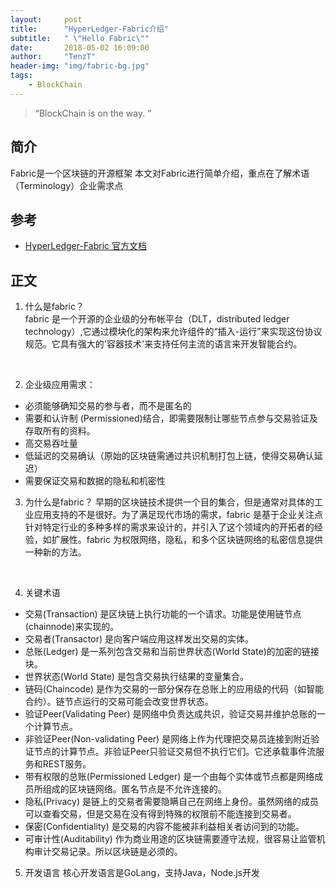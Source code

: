 ```yaml
---
layout:     post
title:      "HyperLedger-Fabric介绍"
subtitle:   " \"Hello Fabric\""
date:       2018-05-02 16:09:00
author:     "TenzT"
header-img: "img/fabric-bg.jpg"
tags:
    - BlockChain
---
```


> “BlockChain is on the way. ”


## 简介
Fabric是一个区块链的开源框架
本文对Fabric进行简单介绍，重点在了解术语（Terminology）企业需求点

## 参考
- [HyperLedger-Fabric 官方文档](http://hyperledger-fabric.readthedocs.io/en/latest/index.html)


## 正文
1. 什么是fabric？  
fabric 是一个开源的企业级的分布帐平台（DLT，distributed ledger technology）,它通过模块化的架构来允许组件的“插入-运行”来实现这份协议规范。它具有强大的'容器技术'来支持任何主流的语言来开发智能合约。
<br>

2. 企业级应用需求：
- 必须能够确知交易的参与者，而不是匿名的
- 需要和认许制 (Permissioned)结合，即需要限制让哪些节点参与交易验证及存取所有的资料。
- 高交易吞吐量
- 低延迟的交易确认（原始的区块链需通过共识机制打包上链，使得交易确认延迟）
- 需要保证交易和数据的隐私和机密性

3. 为什么是fabric？
早期的区块链技术提供一个目的集合，但是通常对具体的工业应用支持的不是很好。为了满足现代市场的需求，fabric 是基于企业关注点针对特定行业的多种多样的需求来设计的，并引入了这个领域内的开拓者的经验，如扩展性。fabric 为权限网络，隐私，和多个区块链网络的私密信息提供一种新的方法。
<br>


4. 关键术语
- 交易(Transaction) 是区块链上执行功能的一个请求。功能是使用链节点(chainnode)来实现的。
- 交易者(Transactor) 是向客户端应用这样发出交易的实体。
- 总账(Ledger) 是一系列包含交易和当前世界状态(World State)的加密的链接块。
- 世界状态(World State) 是包含交易执行结果的变量集合。
- 链码(Chaincode) 是作为交易的一部分保存在总账上的应用级的代码（如智能合约）。链节点运行的交易可能会改变世界状态。
- 验证Peer(Validating Peer) 是网络中负责达成共识，验证交易并维护总账的一个计算节点。
- 非验证Peer(Non-validating Peer) 是网络上作为代理把交易员连接到附近验证节点的计算节点。非验证Peer只验证交易但不执行它们。它还承载事件流服务和REST服务。
- 带有权限的总账(Permissioned Ledger) 是一个由每个实体或节点都是网络成员所组成的区块链网络。匿名节点是不允许连接的。
- 隐私(Privacy) 是链上的交易者需要隐瞒自己在网络上身份。虽然网络的成员可以查看交易，但是交易在没有得到特殊的权限前不能连接到交易者。
- 保密(Confidentiality) 是交易的内容不能被非利益相关者访问到的功能。
- 可审计性(Auditability) 作为商业用途的区块链需要遵守法规，很容易让监管机构审计交易记录。所以区块链是必须的。

5. 开发语言
核心开发语言是GoLang，支持Java，Node.js开发
